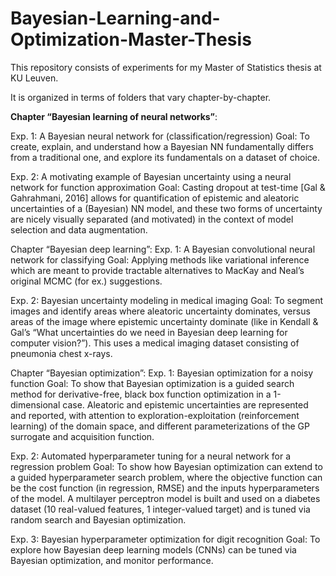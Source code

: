 # Bayesian-Learning-and-Optimization-Master-Thesis

This repository consists of experiments for my Master of Statistics thesis at KU Leuven.

It is organized in terms of folders that vary chapter-by-chapter.


**Chapter “Bayesian learning of neural networks”**:

Exp. 1: A Bayesian neural network for (classification/regression)
Goal: To create, explain, and understand how a Bayesian NN fundamentally differs from a traditional one, and explore its fundamentals on a dataset of choice.

Exp. 2: A motivating example of Bayesian uncertainty using a neural network for function approximation
Goal: Casting dropout at test-time [Gal & Gahrahmani, 2016] allows for quantification of epistemic and aleatoric uncertainties of a (Bayesian) NN model, and these two forms of uncertainty are nicely visually separated (and motivated) in the context of model selection and data augmentation.


Chapter “Bayesian deep learning”:
Exp. 1: A Bayesian convolutional neural network for classifying 
Goal: Applying methods like variational inference which are meant to provide tractable alternatives to MacKay and Neal’s original MCMC (for ex.) suggestions.

Exp. 2: Bayesian uncertainty modeling in medical imaging
Goal: To segment images and identify areas where aleatoric uncertainty dominates, versus areas of the image where epistemic uncertainty dominate (like in Kendall & Gal’s “What uncertainties do we need in Bayesian deep learning for computer vision?”). This uses a medical imaging dataset consisting of pneumonia chest x-rays.


Chapter “Bayesian optimization”:
Exp. 1: Bayesian optimization for a noisy function
Goal: To show that Bayesian optimization is a guided search method for derivative-free, black box function optimization in a 1-dimensional case. Aleatoric and epistemic uncertainties are represented and reported, with attention to exploration-exploitation (reinforcement learning) of the domain space, and different parameterizations of the GP surrogate and acquisition function.

Exp. 2: Automated hyperparameter tuning for a neural network for a regression problem
Goal: To show how Bayesian optimization can extend to a guided hyperparameter search problem, where the objective function can be the cost function (in regression, RMSE) and the inputs hyperparameters of the model. A multilayer perceptron model is built and used on a diabetes dataset (10 real-valued features, 1 integer-valued target) and is tuned via random search and Bayesian optimization.

Exp. 3: Bayesian hyperparameter optimization for digit recognition
Goal: To explore how Bayesian deep learning models (CNNs) can be tuned via Bayesian optimization, and monitor performance.

